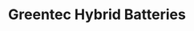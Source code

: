 ---
title: "Greentec Hybrid Batteries"
url: /sacramento/greentec-hybrid-batteries/
shop: Autoteile
---